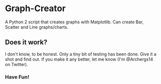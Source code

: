 # Graph-Creator
A Python 2 script that creates graphs with Matplotlib. Can create Bar, Scatter and Line graphs/charts.

## Does it work?
I don't know, to be honest. Only a tiny bit of testing has been done. Give it a shot and find out. If you make it any better, let me know (I'm @Archergs14 on Twitter).

### Have Fun!

